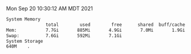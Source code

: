 Mon Sep 20 10:30:12 AM MDT 2021
```bash
System Memory
               total        used        free      shared  buff/cache   available
Mem:           7.7Gi       885Mi       4.9Gi       7.0Mi       1.9Gi       6.5Gi
Swap:          7.6Gi       592Mi       7.1Gi
System Storage
640M	.
```
